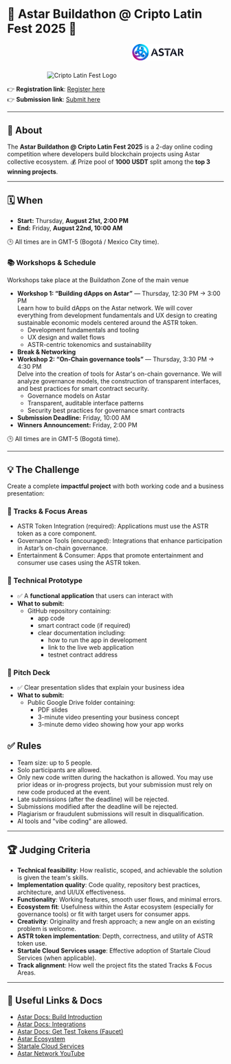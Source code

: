 # 🚀 Astar Buildathon @ Cripto Latin Fest 2025 🎉

<p align="center">
  <img src="LOGO-CLF-COLOR.png" alt="Cripto Latin Fest Logo" width="120" style="margin-right:16px;" />
  <img src="Astar_Color_Black.png" alt="Astar Logo" width="120" style="margin: 0px 0px 40px 16px;" />
</p>

👉 **Registration link**: [Register here](https://nq1v5s7hsah.typeform.com/to/I3TMz4Hs)  
👉 **Submission link**: [Submit here](https://nq1v5s7hsah.typeform.com/to/TzhQsx7K)


---

## 📖 About
The **Astar Buildathon @ Cripto Latin Fest 2025** is a 2-day online coding competition where developers build blockchain projects using Astar collective ecosystem.
💰 Prize pool of **1000 USDT** split among the **top 3 winning projects**.

---

## 🗓️ When
- **Start:** Thursday, **August 21st, 2:00 PM**  
- **End:** Friday, **August 22nd, 10:00 AM** 

🕒 All times are in GMT-5 (Bogotá / Mexico City time).

### 📚 Workshops & Schedule

Workshops take place at the Buildathon Zone of the main venue
- **Workshop 1: “Building dApps on Astar”** — Thursday, 12:30 PM → 3:00 PM  
  Learn how to build dApps on the Astar network. We will cover everything from development fundamentals and UX design to creating sustainable economic models centered around the ASTR token.
  - Development fundamentals and tooling
  - UX design and wallet flows
  - ASTR-centric tokenomics and sustainability
- **Break & Networking**  
- **Workshop 2: “On-Chain governance tools”** — Thursday, 3:30 PM → 4:30 PM  
  Delve into the creation of tools for Astar's on-chain governance. We will analyze governance models, the construction of transparent interfaces, and best practices for smart contract security.
  - Governance models on Astar
  - Transparent, auditable interface patterns
  - Security best practices for governance smart contracts
- **Submission Deadline:** Friday, 10:00 AM  
- **Winners Announcement:** Friday, 2:00 PM  

🕒 All times are in GMT-5 (Bogotá time).

---

## 💡 The Challenge
Create a complete **impactful project** with both working code and a business presentation:

### 🎯 Tracks & Focus Areas
- ASTR Token Integration (required): Applications must use the ASTR token as a core component.
- Governance Tools (encouraged): Integrations that enhance participation in Astar’s on-chain governance.
- Entertainment & Consumer: Apps that promote entertainment and consumer use cases using the ASTR token.

### 🔧 Technical Prototype
- ✅ A **functional application** that users can interact with  
- **What to submit:**  
  - GitHub repository containing:
    - app code
    - smart contract code (if required)
    - clear documentation including:
      - how to run the app in development
      - link to the live web application
      - testnet contract address

### 🎤 Pitch Deck
- ✅ Clear presentation slides that explain your business idea  
- **What to submit:**  
  - Public Google Drive folder containing:
    - PDF slides
    - 3-minute video presenting your business concept  
    - 3-minute demo video showing how your app works  

## ✅ Rules
- Team size: up to 5 people.
- Solo participants are allowed.
- Only new code written during the hackathon is allowed. You may use prior ideas or in-progress projects, but your submission must rely on new code produced at the event.
- Late submissions (after the deadline) will be rejected.
- Submissions modified after the deadline will be rejected.
- Plagiarism or fraudulent submissions will result in disqualification.
- AI tools and "vibe coding" are allowed.

---

## 🏆 Judging Criteria
- **Technical feasibility**: How realistic, scoped, and achievable the solution is given the team's skills.
- **Implementation quality**: Code quality, repository best practices, architecture, and UI/UX effectiveness.
- **Functionality**: Working features, smooth user flows, and minimal errors.
- **Ecosystem fit**: Usefulness within the Astar ecosystem (especially for governance tools) or fit with target users for consumer apps.
- **Creativity**: Originality and fresh approach; a new angle on an existing problem is welcome.
- **ASTR token implementation**: Depth, correctness, and utility of ASTR token use.
- **Startale Cloud Services usage**: Effective adoption of Startale Cloud Services (when applicable).
- **Track alignment**: How well the project fits the stated Tracks & Focus Areas.

---

## 🔗 Useful Links & Docs
- [Astar Docs: Build Introduction](https://docs.astar.network/docs/build/Introduction/)  
- [Astar Docs: Integrations](https://docs.astar.network/docs/build/integrations/)  
- [Astar Docs: Get Test Tokens (Faucet)](https://docs.astar.network/docs/build/environment/faucet/)  
- [Astar Ecosystem](https://astar.network/ecosystem)  
- [Startale Cloud Services](https://startale.com/scs)  
- [Astar Network YouTube](https://www.youtube.com/@AstarNetwork/videos)  

